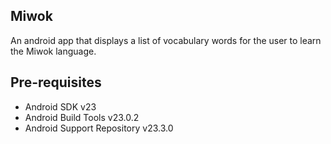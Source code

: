 Miwok
-----
An android app that displays a list of vocabulary words for the user to learn the Miwok language.

Pre-requisites
--------------
- Android SDK v23
- Android Build Tools v23.0.2
- Android Support Repository v23.3.0
